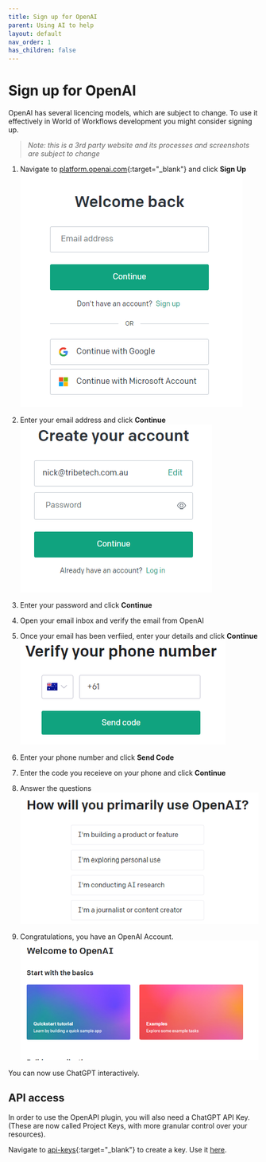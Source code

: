```yaml
---
title: Sign up for OpenAI
parent: Using AI to help
layout: default
nav_order: 1
has_children: false
---
```

# Sign up for OpenAI

OpenAI has several licencing models, which are subject to change.  To use it effectively in World of Workflows development you might consider signing up.  

> *Note: this is a 3rd party website and its processes and screenshots are subject to change*

1. Navigate to [platform.openai.com](https://platform.openai.com/docs/overview){:target="_blank"} and click **Sign Up**  
   ![Open AI Login](2023-03-06-07-53-48.png)
2. Enter your email address and click **Continue**  
   ![Enter Password](2023-03-06-07-54-42.png)
3. Enter your password and click **Continue**  
4. Open your email inbox and verify the email from OpenAI
5. Once your email has been verfiied, enter your details and click **Continue**  
   ![Enter Phone](2023-03-06-07-58-46.png)
6. Enter your phone number and click **Send Code**  
   
7. Enter the code you receieve on your phone and click **Continue**  
8. Answer the questions  
   ![Questions](2023-03-06-08-00-19.png)
9. Congratulations, you have an OpenAI Account.  
   ![Open AI HomePage](2023-03-06-08-01-00.png)


You can now use ChatGPT interactively.

## API access

In order to use the OpenAPI plugin, you will also need a ChatGPT API Key. (These are now called Project Keys, with more granular control over your resources).

Navigate to [api-keys](https://platform.openai.com/api-keys){:target="_blank"} to create a key.  Use it [here](../19_plugins//OpenAIPlugin.html).